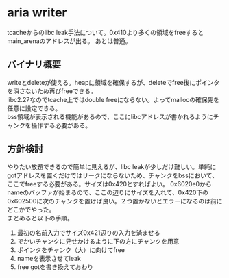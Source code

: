 # aria writer
tcacheからのlibc leak手法について。0x410より多くの領域をfreeするとmain_arenaのアドレスが出る。
あとは普通。
## バイナリ概要
writeとdeleteが使える。heapに領域を確保するが、deleteでfree後にポインタを消さないため再びfreeできる。  
libc2.27なのでtcache上ではdouble freeにならない。よってmallocの確保先を任意に設定できる。  
bss領域が表示される機能があるので、ここにlibcアドレスが書かれるようにチャンクを操作する必要がある。

## 方針検討
やりたい放題できるので簡単に見えるが、libc leakが少しだけ難しい。単純にgotアドレスを置くだけではリークにならないため、チャンクをbssにおいて、ここでfreeする必要がある。サイズは0x420とすればよい。
0x6020e0からnameのバッファが始まるので、ここの辺りにサイズを入れて、0x420下の0x602500に次のチャンクを置けば良い。２つ置かないとエラーになるのは前にどこかでやった。  
まとめると以下の手順。
1. 最初の名前入力でサイズ0x421辺りの入力を済ませる
2. でかいチャンクに見せかけるように下の方にチャンクを用意
3. ポインタをチャンク（大）に向けてfree
4. nameを表示させてleak
5. free gotを書き換えておわり






